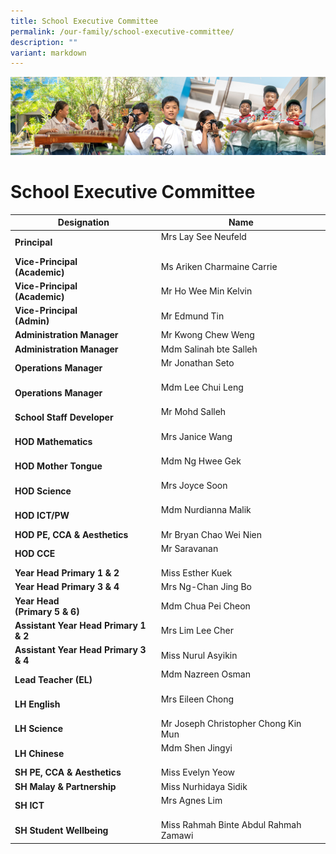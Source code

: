 ```yaml
---
title: School Executive Committee
permalink: /our-family/school-executive-committee/
description: ""
variant: markdown
---
```

![](/images/AboutUs.jpg)

School Executive Committee
==========================


| **Designation**                         | Name                       |
|---------------------------------------|----------------------------|
| **Principal**                         | Mrs Lay See Neufeld<br><br>        |
| **Vice-Principal<br>(Academic)**      | Ms Ariken Charmaine Carrie |
| **Vice-Principal<br>(Academic)**      | Mr Ho Wee Min Kelvin    |
| **Vice-Principal<br>(Admin)**         | Mr Edmund Tin              |
| **Administration Manager<br>**       | Mr Kwong Chew Weng<br>     |
| **Administration Manager<br>**       | Mdm Salinah bte Salleh<br>     |
| **Operations Manager**              | Mr Jonathan Seto<br><br>           |
| **Operations Manager**              | Mdm Lee Chui Leng<br><br>           |
| **School Staff Developer**            | Mr Mohd Salleh<br><br>             |
| **HOD Mathematics**                   | Mrs Janice Wang<br><br>        |
| **HOD Mother Tongue**                 | Mdm Ng Hwee Gek<br><br>            |
| **HOD Science**                 | Mrs Joyce Soon<br><br>            |
| **HOD ICT/PW**                        | Mdm Nurdianna Malik<br><br>        |
| **HOD PE, CCA &amp; Aesthetics**       | Mr Bryan Chao Wei Nien            |
| **HOD CCE**                           | Mr Saravanan<br><br>               |
| **Year Head Primary 1 &amp; 2** | Miss Esther Kuek          |
| **Year Head Primary 3 &amp; 4**           | Mrs Ng-Chan Jing Bo        |
| **Year Head<br>(Primary 5 &amp; 6)**      | Mdm Chua Pei Cheon         |
| **Assistant Year Head Primary 1 &amp; 2** | Mrs Lim Lee Cher          |
| **Assistant Year Head Primary 3 &amp; 4** | Miss Nurul Asyikin          |
| **Lead Teacher (EL)**                 | Mdm Nazreen Osman<br><br>          |
| **LH English**                        | Mrs Eileen Chong<br><br>            |
| **LH Science**                        | Mr Joseph Christopher Chong Kin Mun           |
| **LH Chinese**                        | Mdm Shen Jingyi<br><br>            |
| **SH PE, CCA &amp; Aesthetics**       | Miss Evelyn Yeow            |
| **SH Malay &amp; Partnership**            | Miss Nurhidaya Sidik           |
| **SH ICT**                            |  Mrs Agnes Lim<br><br>         |
| **SH Student Wellbeing**                   | Miss Rahmah Binte Abdul Rahmah Zamawi  |